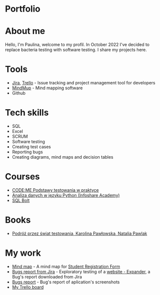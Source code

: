 # Portfolio
# About me
Hello, I'm Paulina, welcome to my profil. 
In October 2022 I've decided to replace bacteria testing with software testing. I share my projects here.

# Tools
  - [Jira](https://www.atlassian.com/software/jira0), [Trello](https://trello.com/) - Issue tracking and project management tool for developers
  - [MindMup](https://www.mindmup.com/) - Mind mapping software
  - Github
# Tech skills
  - SQL 
  - Excel 
  - SCRUM
  - Software testing
  - Creating test cases
  - Reporting bugs
  - Creating diagrams, mind maps and decision tables
# Courses
  - [CODE:ME Podstawy testowania w praktyce](https://codeme.pl/testowanie-zdalnie/)
  - [Analiza danych w języku Python (Infoshare Academy)](https://infoshareacademy.com/)
  - [SQL Bolt](https://sqlbolt.com/lesson/select_queries_introduction)
# Books
  - [Podróż przez świat testowania, Karolina Pawłowska, Natalia Pawlak](https://www.funwithbugs.com/store/)
 # My work
 - [Mind map](https://drive.google.com/file/d/1N682KgzyqZFY9rNiXinJQ6kmcBnKzHpS/view?usp=share_link) - A mind map for [Student Registration Form](https://demoqa.com/automation-practice-form)
 - [Bugs report from Jira](https://drive.google.com/file/d/1MMHXz2F2TVkX5-vA5sbFSKUcXfa0xWX7/view?usp=share_link) - Exploratory testing of a [website - Expander](https://www.expander.pl/), a Bug's report downloaded from Jira 
 - [Bugs report](https://drive.google.com/file/d/1LDbqxUY9XQsb7IwyTQ03eLgZ5b901foj/view?usp=share_link) - Bug's report of aplication's screenshots 
 - [My Trello board](https://trello.com/b/ALhW7Kgc) 
